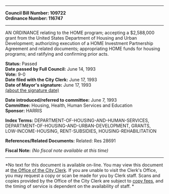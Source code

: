 * * * * *  
  
**Council Bill Number: [](#h0)[](#h2)109722**   
**Ordinance Number: 116747**  
  
* * * * *  
  
AN ORDINANCE relating to the HOME program; accepting a $2,588,000 grant from the United States Department of Housing and Urban Development; authorizing execution of a HOME Investment Partnership Agreement and related documents; appropriating HOME funds for housing programs; and ratifying and confirming prior acts.  
  
**Status:** Passed   
**Date passed by Full Council:** June 14, 1993   
**Vote:** 9-0   
**Date filed with the City Clerk:** June 17, 1993   
**Date of Mayor's signature:** June 17, 1993   
[(about the signature date)](/~public/approvaldate.htm)   
  
  
**Date introduced/referred to committee:** June 7, 1993   
**Committee:** Housing, Health, Human Services and Education   
**Sponsor:** HARRIS   
  
**Index Terms:** DEPARTMENT-OF-HOUSING-AND-HUMAN-SERVICES, DEPARTMENT-OF-HOUSING-AND-URBAN-DEVELOPMENT, GRANTS, LOW-INCOME-HOUSING, RENT-SUBSIDIES, HOUSING-REHABILITATION  
  
**References/Related Documents:** Related: Res 28691  
  
**Fiscal Note:** *(No fiscal note available at this time)*  
  
* * * * *  
  
*No text for this document is available on-line. You may view this document at [the Office of the City Clerk](http://www.seattle.gov/leg/clerk/contactUs.htm). If you are unable to visit the Clerk's Office, you may request a copy or scan be made for you by Clerk staff. Scans and copies provided by the Office of the City Clerk are subject to [copy fees](http://clerk.seattle.gov/~public/clerkfees.htm), and the timing of service is dependent on the availability of staff. *  
  
  
